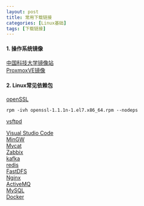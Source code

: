 ```yaml
---
layout: post
title: 常用下载链接
categories: [Linux基础]
tags: [下载链接]
---
```

#### 1. 操作系统镜像
[中国科技大学镜像站](https://mirrors.ustc.edu.cn/centos-vault/)  
[ProxmoxVE镜像](https://www.proxmox.com/en/downloads/category/iso-images-pve)  
#### 2. Linux常见依赖包
[openSSL](https://github.com/philyuchkoff/openssl-RPM-Builder/releases)  
```
rpm -ivh openssl-1.1.1n-1.el7.x86_64.rpm --nodeps
```
[vsftpd](http://www.rpmfind.net/linux/rpm2html/search.php?query=vsftpd)  
<!-- more -->
[Visual Studio Code](https://code.visualstudio.com/)  
[MinGW](https://github.com/niXman/mingw-builds-binaries/releases)  
[Mycat](http://dl.mycat.io/)  
[Zabbix](https://www.zabbix.com/cn/download_sources#tab:40LTS)  
[kafka](http://kafka.apache.org/downloads)  
[redis](http://download.redis.io/releases/)  
[FastDFS](https://github.com/happyfish100/fastdfs/releases)  
[Nginx](http://nginx.org/en/download.html)  
[ActiveMQ](http://activemq.apache.org/download-archives)  
[MySQL](https://downloads.mysql.com/archives/community/)  
[Docker](https://download.docker.com/linux/static/stable/x86_64/)  
